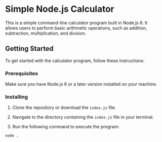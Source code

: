 # Simple Node.js Calculator

This is a simple command-line calculator program built in Node.js 6. It allows users to perform basic arithmetic operations, such as addition, subtraction, multiplication, and division.

## Getting Started

To get started with the calculator program, follow these instructions:

### Prerequisites

Make sure you have Node.js 6 or a later version installed on your machine.

### Installing

1. Clone the repository or download the `index.js` file.

2. Navigate to the directory containing the `index.js` file in your terminal.

3. Run the following command to execute the program:

```bash
node .

